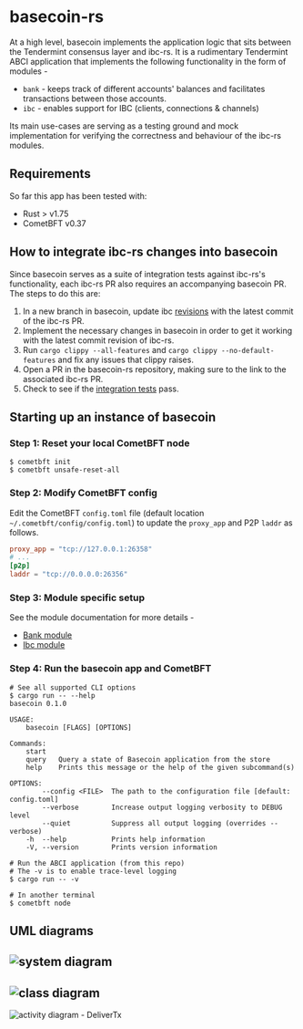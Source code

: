 # basecoin-rs
At a high level, basecoin implements the application logic that sits between the Tendermint consensus layer and ibc-rs.
It is a rudimentary Tendermint ABCI application that implements the following functionality in the form of modules -
* `bank` - keeps track of different accounts' balances and facilitates transactions between those accounts.
* `ibc` - enables support for IBC (clients, connections & channels)

Its main use-cases are serving as a testing ground and mock implementation for verifying the correctness and behaviour
of the ibc-rs modules.

## Requirements
So far this app has been tested with:
* Rust > v1.75
* CometBFT v0.37

## How to integrate ibc-rs changes into basecoin
Since basecoin serves as a suite of integration tests against ibc-rs's functionality, each ibc-rs
PR also requires an accompanying basecoin PR. The steps to do this are:
1. In a new branch in basecoin, update ibc [revisions][revs] with the latest commit of the ibc-rs PR.
2. Implement the necessary changes in basecoin in order to get it working with the latest commit revision of ibc-rs.
3. Run `cargo clippy --all-features` and `cargo clippy --no-default-features` and fix any issues that clippy raises.
4. Open a PR in the basecoin-rs repository, making sure to the link to the associated ibc-rs PR.
5. Check to see if the [integration tests][integration-tests] pass.

## Starting up an instance of basecoin
### Step 1: Reset your local CometBFT node
```shell
$ cometbft init
$ cometbft unsafe-reset-all
```

### Step 2: Modify CometBFT config
Edit the CometBFT `config.toml` file (default location `~/.cometbft/config/config.toml`) to update the `proxy_app` and P2P `laddr` as follows.
```toml
proxy_app = "tcp://127.0.0.1:26358"
# ...
[p2p]
laddr = "tcp://0.0.0.0:26356"
```

### Step 3: Module specific setup
See the module documentation for more details -
* [Bank module](docs/modules/bank.md)
* [Ibc module](docs/modules/ibc.md)

### Step 4: Run the basecoin app and CometBFT
```console
# See all supported CLI options
$ cargo run -- --help
basecoin 0.1.0

USAGE:
    basecoin [FLAGS] [OPTIONS]

Commands:
    start
    query   Query a state of Basecoin application from the store
    help    Prints this message or the help of the given subcommand(s)

OPTIONS:
        --config <FILE>  The path to the configuration file [default: config.toml]
        --verbose        Increase output logging verbosity to DEBUG level
        --quiet          Suppress all output logging (overrides --verbose)
    -h  --help           Prints help information
    -V, --version        Prints version information

# Run the ABCI application (from this repo)
# The -v is to enable trace-level logging
$ cargo run -- -v

# In another terminal
$ cometbft node
```

## UML diagrams
![system diagram](docs/images/system-diagram.png)
---
![class diagram](docs/images/class-diagram.png)
---
![activity diagram - DeliverTx](docs/images/activity-diagram-deliverTx.png)

[revs]: https://github.com/informalsystems/basecoin-rs/blob/9610b29067ba122808d1d14354a32e2005b54517/Cargo.toml#L15-L16
[integration-tests]: https://github.com/informalsystems/basecoin-rs/blob/8f744c8356569d5f87a546f46d1ade247ebe5256/.github/workflows/integration.yml#L1